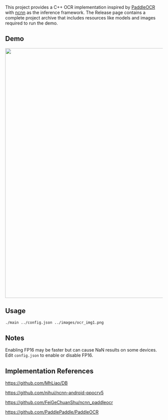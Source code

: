 This project provides a C++ OCR implementation inspired by [PaddleOCR](https://github.com/PaddlePaddle/PaddleOCR) with [ncnn](https://github.com/Tencent/ncnn) as the inference framework. The Release page contains a complete project archive that includes resources like models and images required to run the demo.

## Demo

<p align="center">
  <img src="https://cdn.jsdelivr.net/gh/Avafly/ImageHostingService@master/uPic/PixPin_2025-08-22_23-55-24.png" width = "800">
</p>

## Usage

```bash
./main ../config.json ../images/ocr_img1.png
```

## Notes

Enabling FP16 may be faster but can cause NaN results on some devices. Edit `config.json` to enable or disable FP16.

## Implementation References

https://github.com/MhLiao/DB

https://github.com/nihui/ncnn-android-ppocrv5

https://github.com/FeiGeChuanShu/ncnn_paddleocr

https://github.com/PaddlePaddle/PaddleOCR